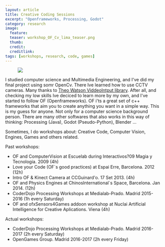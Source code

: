 ```yaml
---
layout: article
title: Creative Coding Sessions
excerpt: "Openframeworks, Processing, Godot"
category: research
image: 
  feature: 
  teaser: workshop_OF_Cv_lima_teaser.png
  thumb: 
  credit: 
  creditlink: 
tags: [workshops, research, code, games]
---
```


<figure class="half">
	<img src="https://c1.staticflickr.com/3/2926/33832417195_e731938f76_z.jpg">
</figure>

I studied computer science and Multimedia Engineering, and I've did my final project using somr OpenCv. There Ive learned how to use CCTV cameras. Many thanks to [Theo Watson ViddeoIntput library](https://www.muonics.net/school/spring05/videoInput/). After all, and checking my low skills Ive deciced to learn more by my own, and I've started to follow OF (Openframeworks). OF i'ts a great set of c++ frameworks that aim you to create anything you want in a simple way. This is my guess for anyone. Not only for a computer science background person. There are many other softwares that also works in this way of thinking: Processing (Java), Godot (Pseudo-Python), Blender ...   

Sometimes, I do workshops about: Creative Code, Computer Vision, Engines, Games and others related.

Past workshops:

* OF and ComputerVision at Escuelab during Interactivos?09 Magia y Tecnologia. 2009 (4h)
* Love your Code (OF`s good practices) at Espai Erre, Barcelona. 2012 (12h)
* Intro OF & Kinect Camera at CCGuinard'o. 17 Set 2013. (4h)
* OF and Physics Engines at ChinosInternational`s Space, Barcelona. Jan 2014.  (12h)
* CoderDojo Processing Workshops at Medialab-Prado. Madrid 2015-2016 (1h every Saturday) 
* OF and ofxSensors4Games addoon workshop at Nuclai Artificial Intelligence for Creative Aplications. Viena (4h)

Actual workshops:

* CoderDojo Processing Workshops at Medialab-Prado. Madrid 2016-2017 (2h every Saturday) 
* OpenGames Group. Madrid 2016-2017 (2h every Friday) 
